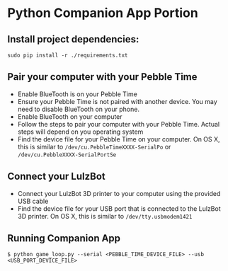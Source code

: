 # Python Companion App Portion

## Install project dependencies:
```
sudo pip install -r ./requirements.txt
```

## Pair your computer with your Pebble Time
* Enable BlueTooth is on your Pebble Time
* Ensure your Pebble Time is not paired with another device. You may need to disable BlueTooth on your phone.
* Enable BlueTooth on your computer
* Follow the steps to pair your computer with your Pebble Time. Actual steps will depend on you operating system
* Find the device file for your Pebble Time on your computer. On OS X, this is similar to `/dev/cu.PebbleTimeXXXX-SerialPo` or `/dev/cu.PebbleXXXX-SerialPortSe`

## Connect your LulzBot
* Connect your LulzBot 3D printer to your computer using the provided USB cable
* Find the device file for your USB port that is connected to the LulzBot 3D printer. On OS X, this is similar to `/dev/tty.usbmodem1421`

## Running Companion App
```
$ python game_loop.py --serial <PEBBLE_TIME_DEVICE_FILE> --usb <USB_PORT_DEVICE_FILE>
```
